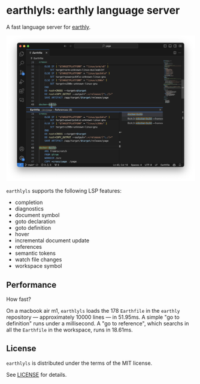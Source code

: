 # earthlyls: earthly language server

A fast language server for [earthly].

![Screenshot of yage Earthfile in Visual Studio Code](https://raw.githubusercontent.com/glehmann/earthlyls/0.2.2/editor/vscode/screenshot.png)

`earthlyls` supports the following LSP features:

* completion
* diagnostics
* document symbol
* goto declaration
* goto definition
* hover
* incremental document update
* references
* semantic tokens
* watch file changes
* workspace symbol

## Performance

How fast?

On a macbook air m1, `earthlyls` loads the 178 `Earthfile` in the `earthly` repository — approximately 10000 lines —
in 51.95ms. A simple "go to definition" runs under a millisecond. A "go to reference", which searchs in all the
`Earthfile` in the workspace, runs in 18.61ms.


## License

`earthlyls` is distributed under the terms of the MIT license.

See [LICENSE](LICENSE) for details.

[earthly]:https://earthly.dev/
